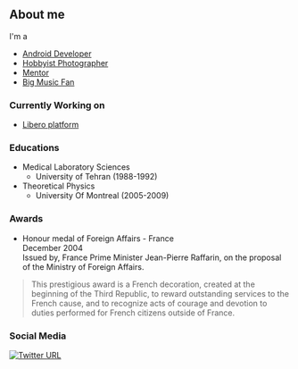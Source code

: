 ## About me
I'm a
- [Android Developer](https://liberoapp.ca/)
- [Hobbyist Photographer](https://liberophoto.com)
- [Mentor](https://sites.google.com/site/cafeplanck/home)
- [Big Music Fan](https://sites.google.com/view/liberomusics)

### Currently Working on 
- [Libero platform](https://liberoapp.ca/)

### Educations
- Medical Laboratory Sciences 
  - University of Tehran (1988-1992)
- Theoretical Physics 
  - University Of Montreal (2005-2009)

### Awards
- Honour medal of Foreign Affairs - France    
December 2004   
Issued by, France Prime Minister Jean-Pierre Raffarin, on the proposal of the Ministry of Foreign Affairs.   
> This prestigious award is a French decoration, created at the beginning of the Third Republic, to reward outstanding services to the French cause, and to recognize acts of courage and devotion to duties performed for French citizens outside of France.

<!---
### No Social Media
And No TV 

--->

### Social Media

[![Twitter URL](https://img.shields.io/twitter/url/https/twitter.com/bukotsunikki.svg?style=social&label=%20%40MatinBavardi)](https://twitter.com/MatinBavardi)
